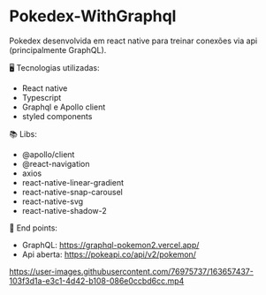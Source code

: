 # Pokedex-WithGraphql

Pokedex desenvolvida em react native para treinar conexões via api (principalmente GraphQL).

🖥️ Tecnologias utilizadas:
- React native
- Typescript
- Graphql e Apollo client 
- styled components

📚 Libs:
- @apollo/client
- @react-navigation
- axios
- react-native-linear-gradient
- react-native-snap-carousel 
- react-native-svg
- react-native-shadow-2

🔗 End points: 
- GraphQL: https://graphql-pokemon2.vercel.app/
- Api aberta: https://pokeapi.co/api/v2/pokemon/


https://user-images.githubusercontent.com/76975737/163657437-103f3d1a-e3c1-4d42-b108-086e0ccbd6cc.mp4

